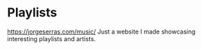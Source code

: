 # Playlists
https://jorgeserras.com/music/
Just a website I made showcasing interesting playlists and artists.
